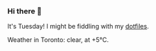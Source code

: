 ### Hi there :wave:

It's Tuesday! I might be fiddling with my [dotfiles](https://github.com/bewuethr/dotfiles).

Weather in Toronto: clear, at +5°C.
